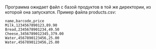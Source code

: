 Программа ожидает файл с базой продуктов в той же директории, из которой она запускатся.
Пример файла products.csv:
```csv
name,barcode,price
Milk,1234567890123,89.90
Bread,2345678901234,49.50
Cheese,3456789012345,379.00
Water,4567890123456,25.00
Water,4567890123456,25.00
```
